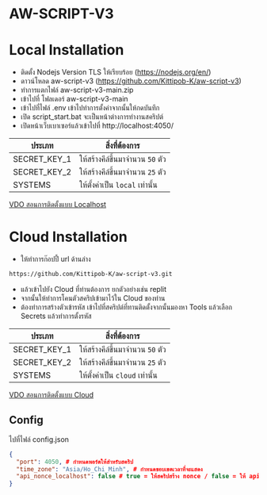 # AW-SCRIPT-V3
 # Local Installation

 - ติดตั้ง Nodejs Version TLS ให้เรียบร้อย (https://nodejs.org/en/)
 - ดาวน์โหลด aw-script-v3 (https://github.com/Kittipob-K/aw-script-v3)
 - ทำการแตกไฟล์ aw-script-v3-main.zip
 - เข้าไปที่ โฟลเดอร์ aw-script-v3-main
 - เข้าไปที่ไฟล์ .env เข้าไปทำการตั้งค่าจากนั้นให้กดบันทึก
 - เปิด script_start.bat จะเป็นหน้าต่างการทำงานสคริปต์
 - เปิดหน้าเว็บเบาเซอร์แล้วเข้าไปที่ http://localhost:4050/

| ประเภท | สิ่งที่ต้องการ |
| ------ | ------ |
| SECRET_KEY_1 | ให้สร้างคีล์ขึ้นมาจำนวน `50` ตัว |
| SECRET_KEY_2 | ให้สร้างคีล์ขึ้นมาจำนวน `25` ตัว |
| SYSTEMS | ให้ตั้งค่าเป็น `local` เท่านั้น |

[VDO สอนการติดตั้งแบบ Localhost](https://fb.watch/iydbkILY5i/)

 # Cloud Installation

 - ให้ทำการก๊อปปี้ url ด้านล่าง
 ```sh
https://github.com/Kittipob-K/aw-script-v3.git
```
 - แล้วเข้าไปยัง Cloud ที่ท่านต้องการ ยกตัวอย่างเช่น replit
 - จากนั้นให้ทำการโคนตัวสคริปเข้ามาไว้ใน Cloud ของท่าน
 - ต้องทำการสร้างตัวเข้ารหัส เข้าไปที่สคริปต์ที่ทานติดตั้งจากนั้นมองหา Tools แล้วเลือก Secrets แล้วทำการตั้งรหัส

| ประเภท | สิ่งที่ต้องการ |
| ------ | ------ |
| SECRET_KEY_1 | ให้สร้างคีล์ขึ้นมาจำนวน `50` ตัว |
| SECRET_KEY_2 | ให้สร้างคีล์ขึ้นมาจำนวน `25` ตัว |
| SYSTEMS | ให้ตั้งค่าเป็น `cloud` เท่านั้น |


[VDO สอนการติดตั้งแบบ Cloud](https://fb.watch/iydYvh56x9/)

 ## Config

 ไปที่ไฟล์ config.json

 ```json
 {
   "port": 4050, # กำหนดพอร์ตให้สำหรับสคริป
   "time_zone": "Asia/Ho_Chi_Minh", # กำหนดขอบเขตเวลาที่จะแสดง
   "api_nonce_localhost": false # true = ให้สคริปสร้าง nonce / false = ให้ api-nonce สร้าง nonce (แก้ไข url ใน api-nonce.json ด้วย)
 }
 ```